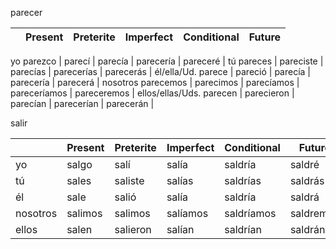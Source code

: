 

parecer

| | Present | Preterite | Imperfect | Conditional | Future |
|-|-|-|-|-|-|
yo
parezco |
parecí |
parecía |
parecería |
pareceré |
tú
pareces |
pareciste |
parecías |
parecerías |
parecerás |
él/ella/Ud.
parece |
pareció |
parecía |
parecería |
parecerá |
nosotros
parecemos |
parecimos |
parecíamos |
pareceríamos |
pareceremos |
ellos/ellas/Uds.
parecen |
parecieron |
parecían |
parecerían |
parecerán |




salir

| | Present | Preterite | Imperfect | Conditional | Future |
|-|-|-|-|-|-|
yo | salgo | salí | salía | saldría | saldré |
tú | sales | saliste | salías | saldrías | saldrás |
él | sale | salió | salía | saldría | saldrá |
nosotros | salimos | salimos | salíamos | saldríamos | saldremos |
ellos | salen | salieron | salían | saldrían | saldrán |
